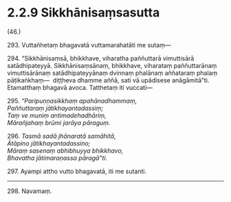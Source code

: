 # 2.2.9 Sikkhānisaṃsasutta

(46.)

293\. Vuttañhetaṃ bhagavatā vuttamarahatāti me sutaṃ—

294\. “Sikkhānisaṃsā, bhikkhave, viharatha paññuttarā vimuttisārā satādhipateyyā. Sikkhānisaṃsānaṃ, bhikkhave, viharataṃ paññuttarānaṃ vimuttisārānaṃ satādhipateyyānaṃ dvinnaṃ phalānaṃ aññataraṃ phalaṃ pāṭikaṅkhaṃ—  diṭṭheva dhamme aññā, sati vā upādisese anāgāmitā”ti. Etamatthaṃ bhagavā avoca. Tatthetaṃ iti vuccati—

295\. _“Paripuṇṇasikkhaṃ apahānadhammaṃ,_  
_Paññuttaraṃ jātikhayantadassiṃ;_  
_Taṃ ve muniṃ antimadehadhāriṃ,_  
_Mārañjahaṃ brūmi jarāya pāraguṃ._  

296\. _Tasmā sadā jhānaratā samāhitā,_  
_Ātāpino jātikhayantadassino;_  
_Māraṃ sasenaṃ abhibhuyya bhikkhavo,_  
_Bhavatha jātimaraṇassa pāragā”ti._  

297\. Ayampi attho vutto bhagavatā, iti me sutanti.

---

298\. Navamaṃ.

